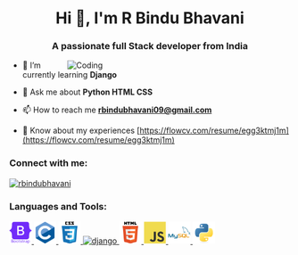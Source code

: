<h1 align="center">Hi 👋, I'm R Bindu Bhavani</h1>
<h3 align="center">A passionate full Stack developer from India</h3>
<img align="right" alt="Coding" width="400" src="https://www.google.com/search?q=female+python+full+stack+coder+gifs&sca_esv=c935ac157191f824&udm=2&biw=1536&bih=695&sxsrf=AHTn8zo9GP0hqpJHM8n-JkQcko6G-eVoEA%3A1737648441100&ei=OWmSZ8zgBY3j2roP44SzEA&ved=0ahUKEwiM4c3wnIyLAxWNsVYBHWPCDAIQ4dUDCBQ&uact=5&oq=female+python+full+stack+coder+gifs&gs_lp=EgNpbWciI2ZlbWFsZSBweXRob24gZnVsbCBzdGFjayBjb2RlciBnaWZzSIIhUM4JWIoecAF4AJABAJgB8QGgAbQLqgEFMC45LjG4AQPIAQD4AQGYAgGgAgXCAgQQIxgnmAMAiAYBkgcBMaAHwgM&sclient=img#vhid=iNXuW1o8yUv0-M&vssid=mosaic
">

- 🌱 I’m currently learning **Django**

- 💬 Ask me about **Python HTML CSS**

- 📫 How to reach me **rbindubhavani09@gmail.com**

- 📄 Know about my experiences [https://flowcv.com/resume/egg3ktmj1m](https://flowcv.com/resume/egg3ktmj1m)

<h3 align="left">Connect with me:</h3>
<p align="left">
<a href="https://linkedin.com/in/rbindubhavani" target="blank"><img align="center" src="https://raw.githubusercontent.com/rahuldkjain/github-profile-readme-generator/master/src/images/icons/Social/linked-in-alt.svg" alt="rbindubhavani" height="30" width="40" /></a>
</p>

<h3 align="left">Languages and Tools:</h3>
<p align="left"> <a href="https://getbootstrap.com" target="_blank" rel="noreferrer"> <img src="https://raw.githubusercontent.com/devicons/devicon/master/icons/bootstrap/bootstrap-plain-wordmark.svg" alt="bootstrap" width="40" height="40"/> </a> <a href="https://www.cprogramming.com/" target="_blank" rel="noreferrer"> <img src="https://raw.githubusercontent.com/devicons/devicon/master/icons/c/c-original.svg" alt="c" width="40" height="40"/> </a> <a href="https://www.w3schools.com/css/" target="_blank" rel="noreferrer"> <img src="https://raw.githubusercontent.com/devicons/devicon/master/icons/css3/css3-original-wordmark.svg" alt="css3" width="40" height="40"/> </a> <a href="https://www.djangoproject.com/" target="_blank" rel="noreferrer"> <img src="https://cdn.worldvectorlogo.com/logos/django.svg" alt="django" width="40" height="40"/> </a> <a href="https://www.w3.org/html/" target="_blank" rel="noreferrer"> <img src="https://raw.githubusercontent.com/devicons/devicon/master/icons/html5/html5-original-wordmark.svg" alt="html5" width="40" height="40"/> </a> <a href="https://developer.mozilla.org/en-US/docs/Web/JavaScript" target="_blank" rel="noreferrer"> <img src="https://raw.githubusercontent.com/devicons/devicon/master/icons/javascript/javascript-original.svg" alt="javascript" width="40" height="40"/> </a> <a href="https://www.mysql.com/" target="_blank" rel="noreferrer"> <img src="https://raw.githubusercontent.com/devicons/devicon/master/icons/mysql/mysql-original-wordmark.svg" alt="mysql" width="40" height="40"/> </a> <a href="https://www.python.org" target="_blank" rel="noreferrer"> <img src="https://raw.githubusercontent.com/devicons/devicon/master/icons/python/python-original.svg" alt="python" width="40" height="40"/> </a> </p>
